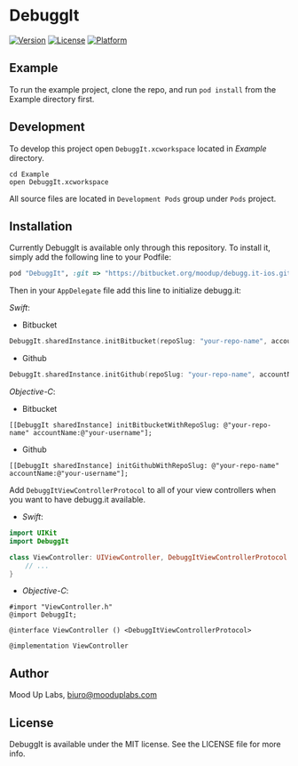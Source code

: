 # DebuggIt

[![Version](https://img.shields.io/cocoapods/v/DebuggIt.svg?style=flat)](http://cocoapods.org/pods/DebuggIt)
[![License](https://img.shields.io/cocoapods/l/DebuggIt.svg?style=flat)](http://cocoapods.org/pods/DebuggIt)
[![Platform](https://img.shields.io/cocoapods/p/DebuggIt.svg?style=flat)](http://cocoapods.org/pods/DebuggIt)

## Example

To run the example project, clone the repo, and run `pod install` from the Example directory first.

## Development

To develop this project open `DebuggIt.xcworkspace` located in *Example* directory.

```shell
cd Example
open DebuggIt.xcworkspace
```

All source files are located in `Development Pods` group under `Pods` project.

## Installation

Currently DebuggIt is available only through this repository. To install
it, simply add the following line to your Podfile:

```ruby
pod "DebuggIt", :git => "https://bitbucket.org/moodup/debugg.it-ios.git"
```

Then in your `AppDelegate` file add this line to initialize debugg.it:

*Swift*:

- Bitbucket
```swift
DebuggIt.sharedInstance.initBitbucket(repoSlug: "your-repo-name", accountName: "your-username")
```
- Github
```swift
DebuggIt.sharedInstance.initGithub(repoSlug: "your-repo-name", accountName: "your-username")
```

*Objective-C*:
- Bitbucket
```
[[DebuggIt sharedInstance] initBitbucketWithRepoSlug: @"your-repo-name" accountName:@"your-username"];
```
- Github
```
[[DebuggIt sharedInstance] initGithubWithRepoSlug: @"your-repo-name" accountName:@"your-username"];
```

Add `DebuggItViewControllerProtocol` to all of your view controllers when you want to have debugg.it available.

- *Swift*:

```swift
import UIKit
import DebuggIt

class ViewController: UIViewController, DebuggItViewControllerProtocol {
	// ...
}
```

- *Objective-C*:

```
#import "ViewController.h"
@import DebuggIt;

@interface ViewController () <DebuggItViewControllerProtocol>

@implementation ViewController
```

## Author

Mood Up Labs, biuro@mooduplabs.com

## License

DebuggIt is available under the MIT license. See the LICENSE file for more info.
